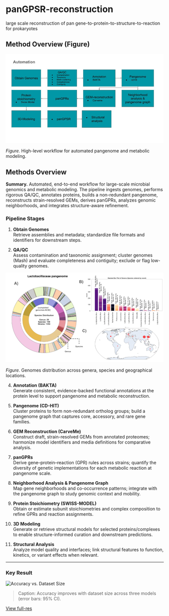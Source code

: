 # panGPSR-reconstruction
large scale reconstruction of pan gene-to-protein-to-structure-to-reaction for prokaryotes


## Method Overview (Figure)

<p align="center">
  <img src="/documents/Lacto-panGPSRs.jpg" width="900" alt="Automated pipeline: genomes → QA/QC → annotation (BAKTA) → pangenome (CD-HIT) → GEM reconstruction (CarveMe) → panGPRs → neighborhood analysis; with protein stoichiometry, 3D modeling, and structural analysis integration.">
</p>

*Figure.* High-level workflow for automated pangenome and metabolic modeling.


## Methods Overview

**Summary.** Automated, end-to-end workflow for large-scale microbial genomics and metabolic modeling. The pipeline ingests genomes, performs rigorous QA/QC, annotates proteins, builds a non-redundant pangenome, reconstructs strain-resolved GEMs, derives panGPRs, analyzes genomic neighborhoods, and integrates structure-aware refinement.

### Pipeline Stages

1. **Obtain Genomes**  
   Retrieve assemblies and metadata; standardize file formats and identifiers for downstream steps.

2. **QA/QC**  
   Assess contamination and taxonomic assignment; cluster genomes (Mash) and evaluate completeness and contiguity; exclude or flag low-quality genomes.

<p align="center">
  <img src="/documents/Lacto-panGPSRs (1).png" width="900" alt="Automated pipeline: genomes → QA/QC → annotation (BAKTA) → pangenome (CD-HIT) → GEM reconstruction (CarveMe) → panGPRs → neighborhood analysis; with protein stoichiometry, 3D modeling, and structural analysis integration.">
</p>

*Figure.* Genomes distribution across genera, species and geographical locations.   

4. **Annotation (BAKTA)**  
   Generate consistent, evidence-backed functional annotations at the protein level to support pangenome and metabolic reconstruction.

5. **Pangenome (CD-HIT)**  
   Cluster proteins to form non-redundant ortholog groups; build a pangenome graph that captures core, accessory, and rare gene families.

6. **GEM Reconstruction (CarveMe)**  
   Construct draft, strain-resolved GEMs from annotated proteomes; harmonize model identifiers and media definitions for comparative analysis.

7. **panGPRs**  
   Derive gene–protein–reaction (GPR) rules across strains; quantify the diversity of genetic implementations for each metabolic reaction at pangenome scale.

8. **Neighborhood Analysis & Pangenome Graph**  
   Map gene neighborhoods and co-occurrence patterns; integrate with the pangenome graph to study genomic context and mobility.

9. **Protein Stoichiometry (SWISS-MODEL)**  
   Obtain or estimate subunit stoichiometries and complex composition to refine GPRs and reaction assignments.

10. **3D Modeling**  
   Generate or retrieve structural models for selected proteins/complexes to enable structure-informed curation and downstream predictions.

11. **Structural Analysis**  
    Analyze model quality and interfaces; link structural features to function, kinetics, or variant effects when relevant.

---

  





### Key Result
![Accuracy vs. Dataset Size](docs/assets/accuracy_vs_size.png)

> Caption: Accuracy improves with dataset size across three models (error bars: 95% CI).

[View full-res](docs/assets/accuracy_vs_size_full.png)
